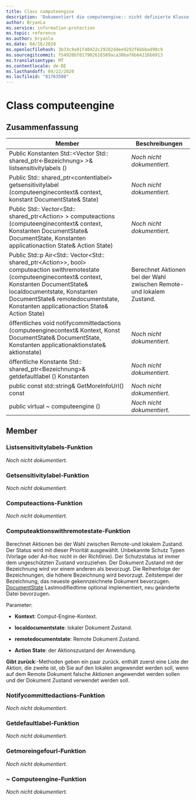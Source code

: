 ```yaml
---
title: Class computeengine
description: 'Dokumentiert die computeengine:: nicht definierte Klasse des Microsoft Information Protection (MIP) SDK.'
author: BryanLa
ms.service: information-protection
ms.topic: reference
ms.author: bryanla
ms.date: 04/16/2020
ms.openlocfilehash: 3b33c9a91f40422c29282ddee9292f6bbbad90c9
ms.sourcegitcommit: f54920bf017902616589aca30baf6b64216b6913
ms.translationtype: MT
ms.contentlocale: de-DE
ms.lasthandoff: 04/22/2020
ms.locfileid: "81763508"
---
```

# <a name="class-computeengine"></a>Class computeengine 
  
## <a name="summary"></a>Zusammenfassung
 Member                        | Beschreibungen                                
--------------------------------|---------------------------------------------
Public Konstanten Std::\<Vector Std:: shared_ptr\<-Bezeichnung\> \>& listsensitivitylabels ()  | _Noch nicht dokumentiert._
Public Std:: shared_ptr\<contentlabel\> getsensitivitylabel (computeenginecontext& context, konstant DocumentState& State)  | _Noch nicht dokumentiert._
Public Std:: Vector\<Std:: shared_ptr\<Action\> \> computeactions (computeenginecontext& context, Konstanten DocumentState& DocumentState, Konstanten applicationaction State& Action State)  | _Noch nicht dokumentiert._
Public Std::p Air\<Std:: Vector\<Std:: shared_ptr\<Action\>\>, bool\> computeaction swithremotestate (computeenginecontext& context, Konstanten DocumentState& localdocumentstate, Konstanten DocumentState& remotedocumentstate, Konstanten applicationaction State& Action State)  |  Berechnet Aktionen bei der Wahl zwischen Remote-und lokalem Zustand.
öffentliches void notifycommittedactions (computeenginecontext& Kontext, Konst DocumentState& DocumentState, Konstanten applicationaktionstate& aktionstate)  | _Noch nicht dokumentiert._
öffentliche Konstante Std:: shared_ptr\<Bezeichnung\>& getdefaultlabel () Konstanten  | _Noch nicht dokumentiert._
public const std::string& GetMoreInfoUrl() const  | _Noch nicht dokumentiert._
public virtual ~ computeengine ()  | _Noch nicht dokumentiert._
  
## <a name="members"></a>Member
  
### <a name="listsensitivitylabels-function"></a>Listsensitivitylabels-Funktion
_Noch nicht dokumentiert._

  
### <a name="getsensitivitylabel-function"></a>Getsensitivitylabel-Funktion
_Noch nicht dokumentiert._

  
### <a name="computeactions-function"></a>Computeactions-Funktion
_Noch nicht dokumentiert._

  
### <a name="computeactionswithremotestate-function"></a>Computeaktionswithremotestate-Funktion
Berechnet Aktionen bei der Wahl zwischen Remote-und lokalem Zustand.
Der Status wird mit dieser Priorität ausgewählt. Unbekannte Schutz Typen (Vorlage oder Ad-hoc nicht in der Richtlinie). Der Schutzstatus ist immer dem ungeschützten Zustand vorzuziehen. Der Dokument Zustand mit der Bezeichnung wird vor einem anderen als bevorzugt. Die Reihenfolge der Bezeichnungen, die höhere Bezeichnung wird bevorzugt. Zeitstempel der Bezeichnung, das neueste gekennzeichnete Dokument bevorzugen. [DocumentState](class_mip_documentstate.md) Lastmodifiedtime optional implementiert, neu geänderte Datei bevorzugen.

Parameter:  
* **Kontext**: Comput-Engine-Kontext. 


* **localdocumentstate**: lokaler Dokument Zustand. 


* **remotedocumentstate**: Remote Dokument Zustand. 


* **Action State**: der Aktionszustand der Anwendung.



  
**Gibt zurück**:-Methoden geben ein paar zurück. enthält zuerst eine Liste der Aktion, die zweite ist, ob Sie auf den lokalen angewendet werden soll, wenn auf dem Remote Dokument falsche Aktionen angewendet werden sollen und der Dokument Zustand verwendet werden soll.
  
### <a name="notifycommittedactions-function"></a>Notifycommittedactions-Funktion
_Noch nicht dokumentiert._

  
### <a name="getdefaultlabel-function"></a>Getdefaultlabel-Funktion
_Noch nicht dokumentiert._

  
### <a name="getmoreinfourl-function"></a>Getmoreingefourl-Funktion
_Noch nicht dokumentiert._

  
### <a name="computeengine-function"></a>~ Computeengine-Funktion
_Noch nicht dokumentiert._
